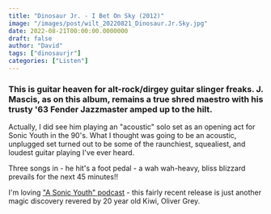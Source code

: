 ```yaml
---
title: "Dinosaur Jr. - I Bet On Sky (2012)"
image: "/images/post/wilt_20220821_Dinosaur.Jr.Sky.jpg"
date: 2022-08-21T00:00:00.0000000
draft: false
author: "David"
tags: ["dinosaurjr"]
categories: ["Listen"]
---
```

### This is guitar heaven for alt-rock/dirgey guitar slinger freaks. J. Mascis, as on this album, remains a true shred maestro with his trusty '63 Fender Jazzmaster amped up to the hilt.

 Actually, I did see him playing an "acoustic" solo set as an opening act for Sonic Youth in the 90's. What I thought was going to be an acoustic, unplugged set turned out to be some of the raunchiest, squealiest, and loudest guitar playing I've ever heard.

 Three songs in - he hit's a foot pedal - a wah wah-heavy, bliss blizzard prevails for the next 45 minutes!!

 I'm loving ["A Sonic Youth" podcast](https://www.listennotes.com/podcasts/a-sonic-youth-oliver-grey-3RfVvdTNcsl/) - this fairly recent release is just another magic discovery revered by 20 year old Kiwi, Oliver Grey.
